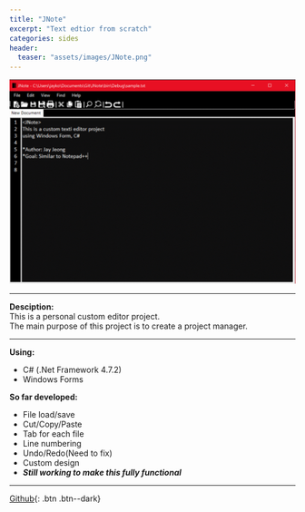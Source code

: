 ```yaml
---
title: "JNote"
excerpt: "Text edtior from scratch"
categories: sides
header:
  teaser: "assets/images/JNote.png"
---
```


![Projects_thumbnail](/assets/images/JNote.png)

---
**Desciption:**  
This is a personal custom editor project.  
The main purpose of this project is to create a project manager.  

---
**Using:**  
  * C# (.Net Framework 4.7.2)
  * Windows Forms

**So far developed:**  
  * File load/save
  * Cut/Copy/Paste
  * Tab for each file
  * Line numbering
  * Undo/Redo(Need to fix)
  * Custom design
  * ***Still working to make this fully functional***  

  ---
  [Github](https://github.com/jaykop/JNote/){: .btn .btn--dark}